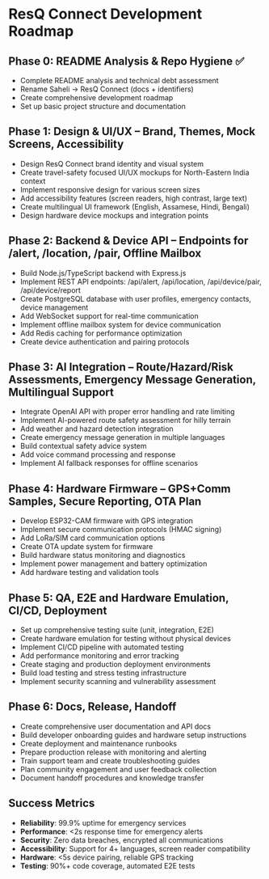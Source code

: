# ResQ Connect Development Roadmap

## Phase 0: README Analysis & Repo Hygiene ✅
- Complete README analysis and technical debt assessment
- Rename Saheli → ResQ Connect (docs + identifiers)
- Create comprehensive development roadmap
- Set up basic project structure and documentation

## Phase 1: Design & UI/UX – Brand, Themes, Mock Screens, Accessibility
- Design ResQ Connect brand identity and visual system
- Create travel-safety focused UI/UX mockups for North-Eastern India context
- Implement responsive design for various screen sizes
- Add accessibility features (screen readers, high contrast, large text)
- Create multilingual UI framework (English, Assamese, Hindi, Bengali)
- Design hardware device mockups and integration points

## Phase 2: Backend & Device API – Endpoints for /alert, /location, /pair, Offline Mailbox
- Build Node.js/TypeScript backend with Express.js
- Implement REST API endpoints: /api/alert, /api/location, /api/device/pair, /api/device/report
- Create PostgreSQL database with user profiles, emergency contacts, device management
- Add WebSocket support for real-time communication
- Implement offline mailbox system for device communication
- Add Redis caching for performance optimization
- Create device authentication and pairing protocols

## Phase 3: AI Integration – Route/Hazard/Risk Assessments, Emergency Message Generation, Multilingual Support
- Integrate OpenAI API with proper error handling and rate limiting
- Implement AI-powered route safety assessment for hilly terrain
- Add weather and hazard detection integration
- Create emergency message generation in multiple languages
- Build contextual safety advice system
- Add voice command processing and response
- Implement AI fallback responses for offline scenarios

## Phase 4: Hardware Firmware – GPS+Comm Samples, Secure Reporting, OTA Plan
- Develop ESP32-CAM firmware with GPS integration
- Implement secure communication protocols (HMAC signing)
- Add LoRa/SIM card communication options
- Create OTA update system for firmware
- Build hardware status monitoring and diagnostics
- Implement power management and battery optimization
- Add hardware testing and validation tools

## Phase 5: QA, E2E and Hardware Emulation, CI/CD, Deployment
- Set up comprehensive testing suite (unit, integration, E2E)
- Create hardware emulation for testing without physical devices
- Implement CI/CD pipeline with automated testing
- Add performance monitoring and error tracking
- Create staging and production deployment environments
- Build load testing and stress testing infrastructure
- Implement security scanning and vulnerability assessment

## Phase 6: Docs, Release, Handoff
- Create comprehensive user documentation and API docs
- Build developer onboarding guides and hardware setup instructions
- Create deployment and maintenance runbooks
- Prepare production release with monitoring and alerting
- Train support team and create troubleshooting guides
- Plan community engagement and user feedback collection
- Document handoff procedures and knowledge transfer

## Success Metrics
- **Reliability**: 99.9% uptime for emergency services
- **Performance**: <2s response time for emergency alerts
- **Security**: Zero data breaches, encrypted all communications
- **Accessibility**: Support for 4+ languages, screen reader compatibility
- **Hardware**: <5s device pairing, reliable GPS tracking
- **Testing**: 90%+ code coverage, automated E2E tests

